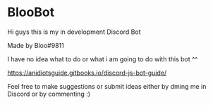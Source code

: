 # BlooBot
Hi guys this is my in development Discord Bot

Made by Bloo#9811

I have no idea what to do or what i am going to do with this bot ^^

https://anidiotsguide.gitbooks.io/discord-js-bot-guide/

Feel free to make suggestions or submit ideas either by dming me in Discord or by commenting :)
